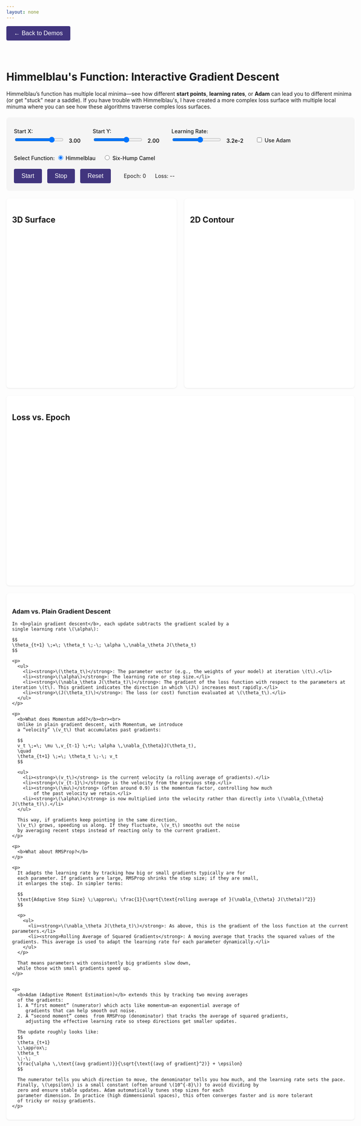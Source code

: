 ```yaml
---
layout: none
---
```


<html lang="en">
<head>
  <meta charset="UTF-8">
  <title>Himmelblau Interactive (GD + Adam)</title>
  <script src="https://cdnjs.cloudflare.com/ajax/libs/plotly.js/2.24.1/plotly.min.js"></script>
  <script src="https://cdn.jsdelivr.net/npm/mathjax@3/es5/tex-chtml.js" defer></script>
  <style>
    body {
      font-family: -apple-system, BlinkMacSystemFont, "Segoe UI", Roboto, sans-serif;
      max-width: 1200px;
      margin: 0 auto;
      padding: 20px;
    }
    .controls {
      margin-top: 20px;
      background: #f5f5f5;
      padding: 20px;
      border-radius: 8px;
    }
    .plot-container {
      display: flex;
      flex-wrap: wrap;
      gap: 20px;
      margin: 20px 0;
    }
    .plot-wrapper {
      flex: 1;
      min-width: 300px;
      background: white;
      padding: 15px;
      border-radius: 8px;
      box-shadow: 0 1px 3px rgba(0,0,0,0.1);
    }
    button {
      background: hsl(250, 41%, 35%);
      color: white;
      border: none;
      padding: 10px 20px;
      border-radius: 4px;
      cursor: pointer;
      font-size: 16px;
      margin-right: 10px;
    }
    button:hover {
      background: #45a049;
    }
    button:disabled {
      background: #ccc;
      cursor: not-allowed;
    }
    label {
      display: inline-block;
      margin: 0.5rem 0 0.25rem;
      font-weight: 500;
    }
    .slider-span {
      margin-left: 8px;
      font-weight: 600;
    }
  </style>
</head>
<body>
  <a href="/pages/demos.html" style="text-decoration: none; margin-bottom: 20px; display: inline-block;">
    <button style="margin-bottom: 20px;">← Back to Demos</button>
  </a>
  <h1>Himmelblau's Function: Interactive Gradient Descent</h1>
  <p>
    Himmelblau’s function has multiple local minima—see how different <strong>start points</strong>,
    <strong>learning rates</strong>, or <strong>Adam</strong> can lead you to different minima
    (or get "stuck" near a saddle). If you have trouble with Himmelblau's, I have created a more complex 
    loss surface with multiple local minuma where you can see how these algorithms traverse comples loss surfaces. 
  </p>

  <!-- Controls -->
  <div class="controls">
    <div style="display: flex; gap: 2rem; flex-wrap: wrap;">
      <!-- Start X -->
      <div>
        <label for="startx-slider">Start X:</label><br>
        <input type="range" id="startx-slider" min="-5" max="5" step="0.1" value="3">
        <span id="startx-value" class="slider-span">3.00</span>
      </div>
      <!-- Start Y -->
      <div>
        <label for="starty-slider">Start Y:</label><br>
        <input type="range" id="starty-slider" min="-5" max="5" step="0.1" value="2">
        <span id="starty-value" class="slider-span">2.00</span>
      </div>
      <!-- Learning Rate -->
      <div>
        <label for="lr-slider">Learning Rate:</label><br>
        <input type="range" id="lr-slider" min="-5" max="1.0" step="0.25" value="-1.5">
        <span id="lr-value" class="slider-span">3.2e-2</span>
      </div>
      <!-- Adam Toggle -->
      <div style="margin-top: 1.5rem;">
        <input type="checkbox" id="adam-check" />
        <label for="adam-check">Use Adam</label>
      </div>
    </div>
    <!-- Function Selection Radio Buttons -->
    <div style="margin-top: 1rem;">
      <label>Select Function:</label>
      <label style="margin-right: 1.0rem;"><input type="radio" name="func-select" value="himmelblau" checked> Himmelblau</label>
      <label><input type="radio" name="func-select" value="sixhump"> Six-Hump Camel</label>
    </div>
    <!-- Buttons + Status -->
    <div style="margin-top: 1rem;">
      <button id="start-btn">Start</button>
      <button id="stop-btn">Stop</button>
      <button id="reset-btn">Reset</button>
      <span id="epoch-display" style="margin-left: 20px;">Epoch: 0</span>
      <span id="loss-display" style="margin-left: 20px;">Loss: --</span>
    </div>
  </div>

  <!-- Plots -->
  <div class="plot-container">
    <!-- 3D Surface -->
    <div class="plot-wrapper">
      <h2>3D Surface</h2>
      <div id="surface-plot" style="width:100%; height:400px;"></div>
    </div>
    <!-- 2D Contour -->
    <div class="plot-wrapper">
      <h2>2D Contour</h2>
      <div id="contour-plot" style="width:100%; height:400px;"></div>
    </div>
  </div>
  <!-- Loss Over Time -->
  <div class="plot-wrapper">
    <h2>Loss vs. Epoch</h2>
    <div id="loss-plot" style="width:100%; height:400px;"></div>
  </div>


<div class="plot-container" markdown="1">
  <div class="plot-wrapper">
    <h3>Adam vs. Plain Gradient Descent</h3>
    
    In <b>plain gradient descent</b>, each update subtracts the gradient scaled by a 
    single learning rate \(\alpha\):

    $$
    \theta_{t+1} \;=\; \theta_t \;-\; \alpha \,\nabla_\theta J(\theta_t)
    $$

    <p>
      <ul>
        <li><strong>\(\theta_t\)</strong>: The parameter vector (e.g., the weights of your model) at iteration \(t\).</li>
        <li><strong>\(\alpha\)</strong>: The learning rate or step size.</li>
        <li><strong>\(\nabla_\theta J(\theta_t)\)</strong>: The gradient of the loss function with respect to the parameters at iteration \(t\). This gradient indicates the direction in which \(J\) increases most rapidly.</li>
        <li><strong>\(J(\theta_t)\)</strong>: The loss (or cost) function evaluated at \(\theta_t\).</li>
      </ul>
    </p>

    <p>
      <b>What does Momentum add?</b><br><br>
      Unlike in plain gradient descent, with Momentum, we introduce 
      a “velocity” \(v_t\) that accumulates past gradients:

      $$
      v_t \;=\; \mu \,v_{t-1} \;+\; \alpha \,\nabla_{\theta}J(\theta_t), 
      \quad
      \theta_{t+1} \;=\; \theta_t \;-\; v_t
      $$

      <ul>
        <li><strong>\(v_t\)</strong> is the current velocity (a rolling average of gradients).</li>
        <li><strong>\(v_{t-1}\)</strong> is the velocity from the previous step.</li>
        <li><strong>\(\mu\)</strong> (often around 0.9) is the momentum factor, controlling how much 
            of the past velocity we retain.</li>
        <li><strong>\(\alpha\)</strong> is now multiplied into the velocity rather than directly into \(\nabla_{\theta} J(\theta_t)\).</li>
      </ul>

      This way, if gradients keep pointing in the same direction, 
      \(v_t\) grows, speeding us along. If they fluctuate, \(v_t\) smooths out the noise 
      by averaging recent steps instead of reacting only to the current gradient.
    </p>

    <p>
      <b>What about RMSProp?</b>
    </p>

    <p>
      It adapts the learning rate by tracking how big or small gradients typically are for 
      each parameter. If gradients are large, RMSProp shrinks the step size; if they are small, 
      it enlarges the step. In simpler terms:

      $$
      \text{Adaptive Step Size} \;\approx\; \frac{1}{\sqrt{\text{rolling average of }(\nabla_{\theta} J(\theta))^2}}
      $$
      
      <p>
        <ul>
          <li><strong>\(\nabla_\theta J(\theta_t)\)</strong>: As above, this is the gradient of the loss function at the current parameters.</li>
          <li><strong>Rolling Average of Squared Gradients</strong>: A moving average that tracks the squared values of the gradients. This average is used to adapt the learning rate for each parameter dynamically.</li>
        </ul>
      </p>

      That means parameters with consistently big gradients slow down, 
      while those with small gradients speed up.
    </p>


    <p>
      <b>Adam (Adaptive Moment Estimation)</b> extends this by tracking two moving averages 
      of the gradients:
      1. A “first moment” (numerator) which acts like momentum—an exponential average of 
         gradients that can help smooth out noise.
      2. A “second moment” comes  from RMSProp (denominator) that tracks the average of squared gradients, 
         adjusting the effective learning rate so steep directions get smaller updates.

      The update roughly looks like:
      $$
      \theta_{t+1}
      \;\approx\;
      \theta_t
      \;-\;
      \frac{\alpha \,\text{(avg gradient)}}{\sqrt{\text{(avg of gradient}^2)} + \epsilon}
      $$

      The numerator tells you which direction to move, the denominator tells you how much, and the learning rate sets the pace.
      Finally, \(\epsilon\) is a small constant (often around \(10^{-8}\)) to avoid dividing by 
      zero and ensure stable updates. Adam automatically tunes step sizes for each 
      parameter dimension. In practice (high dimmensional spaces), this often converges faster and is more tolerant 
      of tricky or noisy gradients.
    </p>
  </div>
</div>



  <script>
    // 1) Himmelblau's Function & Gradient
    function himmelblau(x, y) {
      // f(x,y) = (x^2 + y - 11)^2 + (x + y^2 - 7)^2
      return Math.pow(x*x + y - 11, 2) + Math.pow(x + y*y - 7, 2);
    }
    function gradHimmelblau(x, y) {
      // partial derivs...
      const dfdx = 2*(x*x + y - 11)*(2*x) + 2*(x + y*y - 7);
      const dfdy = 2*(x*x + y - 11)       + 2*(x + y*y - 7)*(2*y);
      return [dfdx, dfdy];
    }

    function sixHumpCamelModified(x, y) {
      return 0.5+ 0.1 * (x * x + y * y) //0.5 to ensure no non negative loss
             + 0.55 * Math.sin(x) * Math.sin(y)
             + 0.2 * Math.cos(x - 5.0 * y);
    }
    function gradSixHumpCamelModified(x, y) {
      // For f(x,y) = 0.1*(x²+y²) + 0.55*sin(x)*sin(y) + 0.2*cos(x-5y):
      // ∂/∂x: 0.2*x + 0.55*cos(x)*sin(y) - 0.2*sin(x-5y)
      // ∂/∂y: 0.2*y + 0.55*sin(x)*cos(y) + 1.0*sin(x-5y)    (since d/dy cos(x-5y) = 5*sin(x-5y))
      const dfdx = 0.2 * x + 0.55 * Math.cos(x) * Math.sin(y) - 0.2 * Math.sin(x - 5.0 * y);
      const dfdy = 0.2 * y + 0.55 * Math.sin(x) * Math.cos(y) + 1.0 * Math.sin(x - 5.0 * y);
      return [dfdx, dfdy];
    }

    // Global function selector and wrappers
    let currentFunction = "himmelblau"; // default function

    function f(x, y) {
      if (currentFunction === "himmelblau") {
        return himmelblau(x, y);
      } else if (currentFunction === "sixhump") {
        return sixHumpCamelModified(x, y);
      }
    }

    function gradf(x, y) {
      if (currentFunction === "himmelblau") {
        return gradHimmelblau(x, y);
      } else if (currentFunction === "sixhump") {
        return gradSixHumpCamelModified(x, y);
      }
    }

    // 2) Generate a grid for [-5,5] to visualize using the selected function
    function generateSurfaceGrid() {
      const steps = 60;
      const xMin = -5, xMax = 5;
      const yMin = -5, yMax = 5;

      const xs = [];
      const ys = [];
      for (let i = 0; i < steps; i++) {
        xs.push(xMin + i*(xMax - xMin)/(steps-1));
        ys.push(yMin + i*(yMax - yMin)/(steps-1));
      }

      const Z = [];
      for (let j=0; j<ys.length; j++) {
        const row = [];
        for (let i=0; i<xs.length; i++) {
          row.push( f(xs[i], ys[j]) );
        }
        Z.push(row);
      }
      return { x: xs, y: ys, z: Z };
    }

    // 3) Minimal Adam with bias correction
    class AdamOptimizer {
      constructor(lr=0.01, beta1=0.9, beta2=0.999, epsilon=1e-8) {
        this.lr = lr;
        this.beta1 = beta1;
        this.beta2 = beta2;
        this.epsilon = epsilon;
        this.m_x = 0;  // first moment x
        this.m_y = 0;  // first moment y
        this.v_x = 0;  // second moment x
        this.v_y = 0;  // second moment y
        this.t = 0;    // time step
      }
      step(x, y, grad) {
        // grad = [dfdx, dfdy]
        this.t += 1;
        this.m_x = this.beta1 * this.m_x + (1 - this.beta1) * grad[0];
        this.m_y = this.beta1 * this.m_y + (1 - this.beta1) * grad[1];
        this.v_x = this.beta2 * this.v_x + (1 - this.beta2) * (grad[0]*grad[0]);
        this.v_y = this.beta2 * this.v_y + (1 - this.beta2) * (grad[1]*grad[1]);

        const m_hat_x = this.m_x / (1 - Math.pow(this.beta1, this.t));
        const m_hat_y = this.m_y / (1 - Math.pow(this.beta1, this.t));
        const v_hat_x = this.v_x / (1 - Math.pow(this.beta2, this.t));
        const v_hat_y = this.v_y / (1 - Math.pow(this.beta2, this.t));

        const x_new = x - this.lr * ( m_hat_x / (Math.sqrt(v_hat_x) + this.epsilon) );
        const y_new = y - this.lr * ( m_hat_y / (Math.sqrt(v_hat_y) + this.epsilon) );
        return [x_new, y_new];
      }
    }

    // 4) Global state
    let surfaceData = generateSurfaceGrid();

    let pathX = [];
    let pathY = [];
    let pathLoss = [];
    let xParam = 3.0, yParam = 2.0;  // set at reset
    let epoch = 0;
    let isRunning = false;
    let intervalHandle = null;
    let adam = null;

    // Helpers
    function getLearningRate() {
      return parseFloat(document.getElementById("lr-value").textContent);
    }

    // 5) Initialize Plots
    function initPlots() {
      // 3D surface
      Plotly.newPlot("surface-plot", [
        {
          x: surfaceData.x,
          y: surfaceData.y,
          z: surfaceData.z,
          type: "surface",
          colorscale: "Viridis"
        }
      ], {
        scene: {
          xaxis: { title: "x" },
          yaxis: { title: "y" },
          zaxis: { title: "f(x,y)" }
        },
        margin: {l:0, r:0, b:0, t:0}
      });

      // 2D contour
      Plotly.newPlot("contour-plot", [
        {
          x: surfaceData.x,
          y: surfaceData.y,
          z: surfaceData.z,
          type: "contour",
          colorscale: "RdBu",
          contours: { showlines: false }
        }
      ], {
        xaxis: {title: "x"},
        yaxis: {title: "y"}
      });

      // Loss vs epoch
      Plotly.newPlot("loss-plot", [
        {
          x: [0],
          y: [f(xParam, yParam)],
          mode: "lines+markers",
          name: "Loss"
        }
      ], {
        xaxis: { title: "Epoch" },
        yaxis: { title: "Loss" }
      });
    }

    // 6) One iteration
    function doStep() {
      const grad = gradf(xParam, yParam);

      if (adam) {
        [xParam, yParam] = adam.step(xParam, yParam, grad);
      } else {
        const lr = getLearningRate();
        xParam = xParam - lr * grad[0];
        yParam = yParam - lr * grad[1];
      }

      epoch++;
      const lossVal = f(xParam, yParam);
      pathX.push(xParam);
      pathY.push(yParam);
      pathLoss.push(lossVal);

      // update plots
      updatePlots();

      // UI
      document.getElementById("epoch-display").textContent = `Epoch: ${epoch}`;
      document.getElementById("loss-display").textContent = `Loss: ${lossVal.toFixed(4)}`;
    }

    // 7) Update Plotly
    function updatePlots() {
      // 3D with path line
      const surfaceTrace = {
        x: surfaceData.x,
        y: surfaceData.y,
        z: surfaceData.z,
        type: "surface",
        colorscale: "Viridis"
      };
      const pathZ = pathX.map((xx, i) => f(xx, pathY[i]));
      const pathLine3D = {
        x: pathX,
        y: pathY,
        z: pathZ,
        mode: "lines",
        type: "scatter3d",
        line: { color: "red", width: 4 },
        name: "Path"
      };
      const current3D = {
        x: [xParam],
        y: [yParam],
        z: [f(xParam, yParam)],
        mode: "markers",
        type: "scatter3d",
        marker: { color: "red", size: 6, symbol: "x" },
        name: "Current"
      };
      Plotly.react("surface-plot", [surfaceTrace, pathLine3D, current3D]);

      // 2D
      const contourTrace = {
        x: surfaceData.x,
        y: surfaceData.y,
        z: surfaceData.z,
        type: "contour",
        colorscale: "RdBu",
        contours: { showlines: false }
      };
      const pathLine2D = {
        x: pathX,
        y: pathY,
        mode: "lines",
        line: { color: "red", width: 2 },
        name: "Path"
      };
      const current2D = {
        x: [xParam],
        y: [yParam],
        mode: "markers",
        marker: { color: "red", size: 8, symbol: "x" },
        name: "Current"
      };
      Plotly.react("contour-plot", [contourTrace, pathLine2D, current2D]);

      // Loss
      const lossTrace = {
        x: Array.from(pathLoss.keys()),
        y: pathLoss,
        mode: "lines+markers",
        name: "Loss"
      };
      Plotly.react("loss-plot", [lossTrace], {
        xaxis: { title: "Epoch" },
        yaxis: { title: "Loss" }
      });
    }

    // 8) Animation
    function startSimulation() {
      if (isRunning) return;
      isRunning = true;
      intervalHandle = setInterval(doStep, 1000); // 1 second per step
    }
    function stopSimulation() {
      isRunning = false;
      if (intervalHandle) clearInterval(intervalHandle);
    }
    function resetSimulation() {
      stopSimulation();
      epoch = 0;

      // read user-chosen start coords
      xParam = parseFloat(document.getElementById("startx-value").textContent);
      yParam = parseFloat(document.getElementById("starty-value").textContent);

      pathX = [xParam];
      pathY = [yParam];
      const initLoss = f(xParam, yParam);
      pathLoss = [initLoss];

      // check Adam
      if (document.getElementById("adam-check").checked) {
        const lr = getLearningRate();
        adam = new AdamOptimizer(lr);
      } else {
        adam = null;
      }

      document.getElementById("epoch-display").textContent = "Epoch: 0";
      document.getElementById("loss-display").textContent = `Loss: ${initLoss.toFixed(4)}`;
      updatePlots();
    }

    // 9) DOM ready
    window.addEventListener("DOMContentLoaded", () => {
      initPlots();
      resetSimulation();

      // Start X slider
      const sxSlider = document.getElementById("startx-slider");
      sxSlider.addEventListener("input", () => {
        const val = parseFloat(sxSlider.value);
        document.getElementById("startx-value").textContent = val.toFixed(2);
      });
      sxSlider.dispatchEvent(new Event("input"));

      // Start Y slider
      const sySlider = document.getElementById("starty-slider");
      sySlider.addEventListener("input", () => {
        const val = parseFloat(sySlider.value);
        document.getElementById("starty-value").textContent = val.toFixed(2);
      });
      sySlider.dispatchEvent(new Event("input"));

      // Learning rate slider
      const lrSlider = document.getElementById("lr-slider");
      lrSlider.addEventListener("input", () => {
        // from e.g. -1.5 => 10^-1.5
        const val = parseFloat(lrSlider.value);
        const actualLR = Math.pow(10, val);
        document.getElementById("lr-value").textContent = actualLR.toExponential(1);
      });
      lrSlider.dispatchEvent(new Event("input"));

      // Function selection radio buttons
      document.querySelectorAll('input[name="func-select"]').forEach((elem) => {
        elem.addEventListener("change", (e) => {
          currentFunction = e.target.value;
          surfaceData = generateSurfaceGrid();
          resetSimulation();
        });
      });

      // Buttons
      document.getElementById("start-btn").addEventListener("click", startSimulation);
      document.getElementById("stop-btn").addEventListener("click", stopSimulation);
      document.getElementById("reset-btn").addEventListener("click", resetSimulation);
    });
  </script>
</body>
</html>